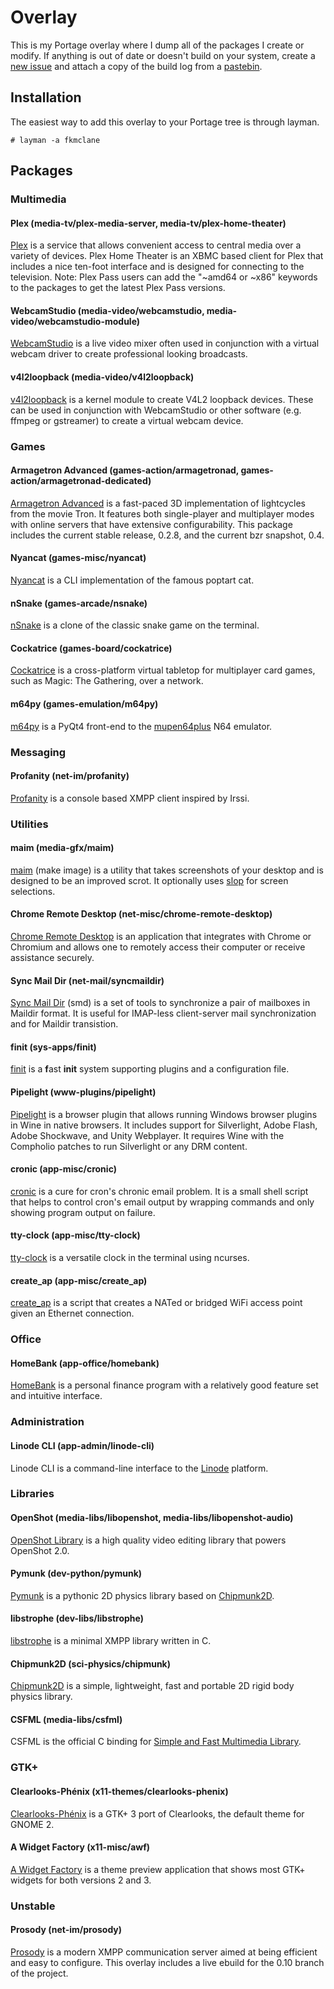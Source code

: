 Overlay
=======
This is my Portage overlay where I dump all of the packages I create or modify. If anything is out of date or doesn't build on your system, create a [new issue](https://github.com/fkmclane/overlay/issues/new) and attach a copy of the build log from a [pastebin](http://pastebin.com/).

Installation
------------
The easiest way to add this overlay to your Portage tree is through layman.

```
# layman -a fkmclane
```

Packages
--------

### Multimedia

#### Plex (media-tv/plex-media-server, media-tv/plex-home-theater)
[Plex](http://plex.tv/) is a service that allows convenient access to central media over a variety of devices. Plex Home Theater is an XBMC based client for Plex that includes a nice ten-foot interface and is designed for connecting to the television. Note: Plex Pass users can add the "~amd64 or ~x86" keywords to the packages to get the latest Plex Pass versions.

#### WebcamStudio (media-video/webcamstudio, media-video/webcamstudio-module)
[WebcamStudio](https://code.google.com/p/webcamstudio/) is a live video mixer often used in conjunction with a virtual webcam driver to create professional looking broadcasts.

#### v4l2loopback (media-video/v4l2loopback)
[v4l2loopback](https://github.com/umlaeute/v4l2loopback) is a kernel module to create V4L2 loopback devices. These can be used in conjunction with WebcamStudio or other software (e.g. ffmpeg or gstreamer) to create a virtual webcam device.

### Games

#### Armagetron Advanced (games-action/armagetronad, games-action/armagetronad-dedicated)
[Armagetron Advanced](http://armagetronad.org/) is a fast-paced 3D implementation of lightcycles from the movie Tron. It features both single-player and multiplayer modes with online servers that have extensive configurability. This package includes the current stable release, 0.2.8, and the current bzr snapshot, 0.4.

#### Nyancat (games-misc/nyancat)
[Nyancat](https://github.com/klange/nyancat) is a CLI implementation of the famous poptart cat.

#### nSnake (games-arcade/nsnake)
[nSnake](https://github.com/alexdantas/nSnake) is a clone of the classic snake game on the terminal.

#### Cockatrice (games-board/cockatrice)
[Cockatrice](http://www.reddit.com/r/Cockatrice) is a cross-platform virtual tabletop for multiplayer card games, such as Magic: The Gathering, over a network.

#### m64py (games-emulation/m64py)
[m64py](http://m64py.sourceforge.net/) is a PyQt4 front-end to the [mupen64plus](https://code.google.com/p/mupen64plus/) N64 emulator.

### Messaging

#### Profanity (net-im/profanity)
[Profanity](http://www.profanity.im/) is a console based XMPP client inspired by Irssi.

### Utilities

#### maim (media-gfx/maim)
[maim](https://github.com/naelstrof/maim) (make image) is a utility that takes screenshots of your desktop and is designed to be an improved scrot. It optionally uses [slop](https://github.com/naelstrof/slop) for screen selections.

#### Chrome Remote Desktop (net-misc/chrome-remote-desktop)
[Chrome Remote Desktop](http://chrome.google.com/remotedesktop) is an application that integrates with Chrome or Chromium and allows one to remotely access their computer or receive assistance securely.

#### Sync Mail Dir (net-mail/syncmaildir)
[Sync Mail Dir](http://syncmaildir.sourceforge.net/) (smd) is a set of tools to synchronize a pair of mailboxes in Maildir format. It is useful for IMAP-less client-server mail synchronization and for Maildir transistion.

#### finit (sys-apps/finit)
[finit](https://github.com/troglobit/finit) is a **f**ast **init** system supporting plugins and a configuration file.

#### Pipelight (www-plugins/pipelight)
[Pipelight](http://pipelight.net/) is a browser plugin that allows running Windows browser plugins in Wine in native browsers. It includes support for Silverlight, Adobe Flash, Adobe Shockwave, and Unity Webplayer. It requires Wine with the Compholio patches to run Silverlight or any DRM content.

#### cronic (app-misc/cronic)
[cronic](http://habilis.net/cronic/) is a cure for cron's chronic email problem. It is a small shell script that helps to control cron's email output by wrapping commands and only showing program output on failure.

#### tty-clock (app-misc/tty-clock)
[tty-clock](https://github.com/xorg62/tty-clock) is a versatile clock in the terminal using ncurses.

#### create\_ap (app-misc/create\_ap)
[create\_ap](https://github.com/oblique/create_ap) is a script that creates a NATed or bridged WiFi access point given an Ethernet connection.

### Office

#### HomeBank (app-office/homebank)
[HomeBank](http://homebank.free.fr/) is a personal finance program with a relatively good feature set and intuitive interface.

### Administration

#### Linode CLI (app-admin/linode-cli)
Linode CLI is a command-line interface to the [Linode](http://linode.com/) platform.

### Libraries

#### OpenShot (media-libs/libopenshot, media-libs/libopenshot-audio)
[OpenShot Library](https://launchpad.net/libopenshot) is a high quality video editing library that powers OpenShot 2.0.

#### Pymunk (dev-python/pymunk)
[Pymunk](http://pymunk.org/) is a pythonic 2D physics library based on [Chipmunk2D](http://chipmunk-physics.net/).

#### libstrophe (dev-libs/libstrophe)
[libstrophe](http://strophe.im/libstrophe/) is a minimal XMPP library written in C.

#### Chipmunk2D (sci-physics/chipmunk)
[Chipmunk2D](http://chipmunk-physics.net/) is a simple, lightweight, fast and portable 2D rigid body physics library.

#### CSFML (media-libs/csfml)
CSFML is the official C binding for [Simple and Fast Multimedia Library](http://www.sfml-dev.org/).

### GTK+

#### Clearlooks-Phénix (x11-themes/clearlooks-phenix)
[Clearlooks-Phénix](https://github.com/jpfleury/Clearlooks-Phenix) is a GTK+ 3 port of Clearlooks, the default theme for GNOME 2.

#### A Widget Factory (x11-misc/awf)
[A Widget Factory](https://github.com/valr/awf) is a theme preview application that shows most GTK+ widgets for both versions 2 and 3.

### Unstable

#### Prosody (net-im/prosody)
[Prosody](https://prosody.im/) is a modern XMPP communication server aimed at being efficient and easy to configure. This overlay includes a live ebuild for the 0.10 branch of the project.
